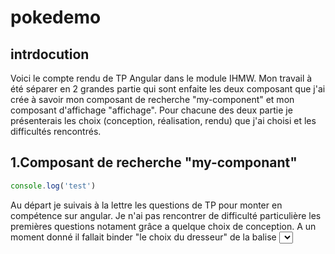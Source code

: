 # pokedemo

## intrdocution

Voici le compte rendu de TP Angular dans le module IHMW. Mon travail à été séparer en 2 grandes partie qui sont enfaite les deux composant que j'ai crée à savoir mon composant de recherche "my-component" et mon composant d'affichage "affichage". Pour chacune des deux partie je présenterais les choix (conception, réalisation, rendu) que j'ai choisi et les difficultés rencontrés.

## 1.Composant de recherche "my-componant"

```ts
console.log('test')
```

Au départ je suivais à la lettre les questions de TP pour monter en compétence sur angular. Je n'ai pas rencontrer de difficulté particulière les premières questions notament grâce a quelque choix de conception. A un moment donné il fallait binder "le choix du dresseur" de la balise <select>. Pour me simplifier les choses j'ai décider de créer une fonction toString() dans ma classe pokémon :
 
